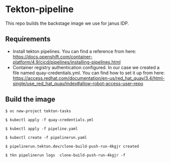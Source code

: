 # Tekton-pipeline

This repo builds the backstage image we use for janus IDP.

## Requirements

- Install tekton pipelines. You can find a reference from here: https://docs.openshift.com/container-platform/4.9/cicd/pipelines/installing-pipelines.html
- Container registry authentication configured. In our case we created a file named quay-credentials.yml. You can find how to set it up from here: https://access.redhat.com/documentation/en-us/red_hat_quay/3.4/html-single/use_red_hat_quay/index#allow-robot-access-user-repo

## Build the image


```console
$ oc new-project tekton-tasks

$ kubectl apply -f quay-credentials.yml

$ kubectl apply -f pipeline.yaml

$ kubectl create -f pipelinerun.yaml

$ pipelinerun.tekton.dev/clone-build-push-run-4kgjr created

$ tkn pipelinerun logs  clone-build-push-run-4kgjr -f
```
